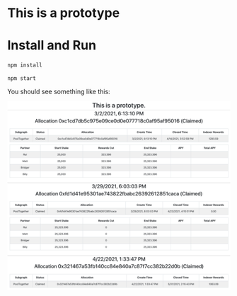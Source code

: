 # This is a prototype

# Install and Run
```
npm install
```

```
npm start
```

You should see something like this:

![screenshot](https://github.com/Pioneer-Digital/graph-tools/blob/main/docs/screenshot.png?raw=true)
